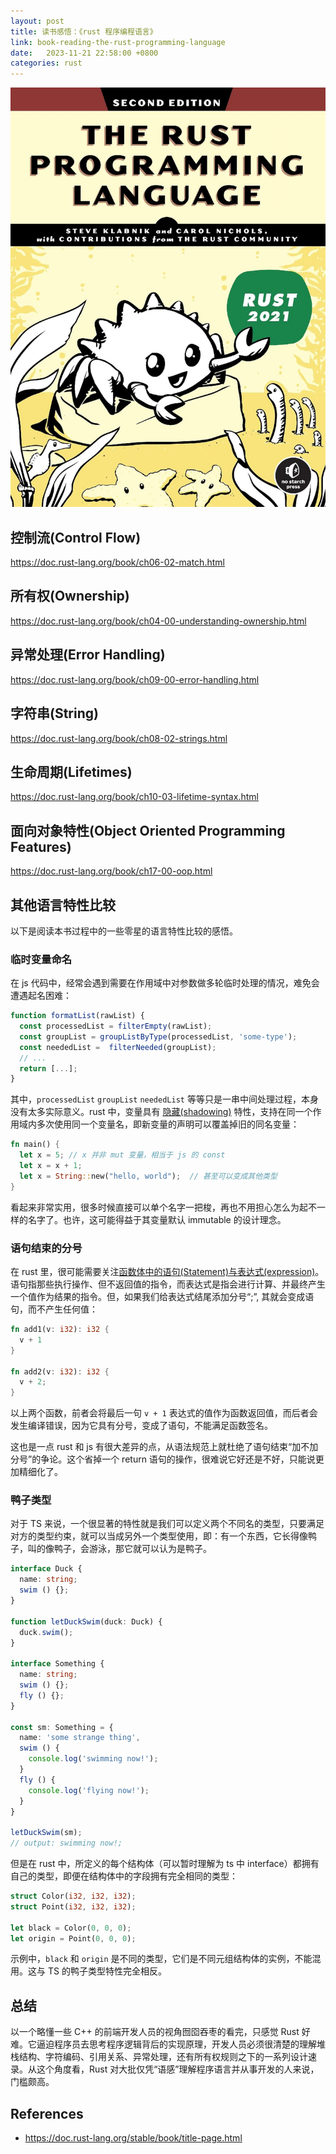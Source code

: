 ```yaml
---
layout: post
title: 读书感悟：《rust 程序编程语言》
link: book-reading-the-rust-programming-language
date:   2023-11-21 22:58:00 +0800
categories: rust
---
```


![banner](/img/2023-11-21/rust-book-cover.jpg)

## 控制流(Control Flow)

<https://doc.rust-lang.org/book/ch06-02-match.html>

## 所有权(Ownership)

<https://doc.rust-lang.org/book/ch04-00-understanding-ownership.html>

## 异常处理(Error Handling)

<https://doc.rust-lang.org/book/ch09-00-error-handling.html>

## 字符串(String)

<https://doc.rust-lang.org/book/ch08-02-strings.html>

## 生命周期(Lifetimes)

<https://doc.rust-lang.org/book/ch10-03-lifetime-syntax.html>

## 面向对象特性(Object Oriented Programming Features)

<https://doc.rust-lang.org/book/ch17-00-oop.html>

## 其他语言特性比较

以下是阅读本书过程中的一些零星的语言特性比较的感悟。

### 临时变量命名

在 js 代码中，经常会遇到需要在作用域中对参数做多轮临时处理的情况，难免会遭遇起名困难：

```ts
function formatList(rawList) {
  const processedList = filterEmpty(rawList);
  const groupList = groupListByType(processedList, 'some-type');
  const neededList =  filterNeeded(groupList);
  // ...
  return [...];
}
```

其中，`processedList` `groupList` `neededList` 等等只是一串中间处理过程，本身没有太多实际意义。rust 中，变量具有 [隐藏(shadowing)](https://doc.rust-lang.org/stable/book/ch03-01-variables-and-mutability.html#shadowing) 特性，支持在同一个作用域内多次使用同一个变量名，即新变量的声明可以覆盖掉旧的同名变量：

```rs
fn main() {
  let x = 5; // x 并非 mut 变量，相当于 js 的 const
  let x = x + 1;
  let x = String::new("hello, world");  // 甚至可以变成其他类型
}
```

看起来非常实用，很多时候直接可以单个名字一把梭，再也不用担心怎么为起不一样的名字了。也许，这可能得益于其变量默认 immutable 的设计理念。

### 语句结束的分号

在 rust 里，很可能需要关注[函数体中的语句(Statement)与表达式(expression)](https://doc.rust-lang.org/book/ch03-03-how-functions-work.html#statements-and-expressions)。语句指那些执行操作、但不返回值的指令，而表达式是指会进行计算、并最终产生一个值作为结果的指令。但，如果我们给表达式结尾添加分号“;”, 其就会变成语句，而不产生任何值：

```rust
fn add1(v: i32): i32 {
  v + 1
}

fn add2(v: i32): i32 {
  v + 2;
}
```

以上两个函数，前者会将最后一句 `v + 1` 表达式的值作为函数返回值，而后者会发生编译错误，因为它具有分号，变成了语句，不能满足函数签名。

这也是一点 rust 和 js 有很大差异的点，从语法规范上就杜绝了语句结束“加不加分号”的争论。这个省掉一个 return 语句的操作，很难说它好还是不好，只能说更加精细化了。

### 鸭子类型

对于 TS 来说，一个很显著的特性就是我们可以定义两个不同名的类型，只要满足对方的类型约束，就可以当成另外一个类型使用，即：有一个东西，它长得像鸭子，叫的像鸭子，会游泳，那它就可以认为是鸭子。

```ts
interface Duck {
  name: string;
  swim () {};
}

function letDuckSwim(duck: Duck) {
  duck.swim();
}

interface Something {
  name: string;
  swim () {};
  fly () {};
}

const sm: Something = {
  name: 'some strange thing',
  swim () {
    console.log('swimming now!');
  }
  fly () {
    console.log('flying now!');
  }
}

letDuckSwim(sm);
// output: swimming now!;
```

但是在 rust 中，所定义的每个结构体（可以暂时理解为 ts 中 interface）都拥有自己的类型，即便在结构体中的字段拥有完全相同的类型：

```rs
struct Color(i32, i32, i32);
struct Point(i32, i32, i32);

let black = Color(0, 0, 0);
let origin = Point(0, 0, 0);
```

示例中，`black` 和 `origin` 是不同的类型，它们是不同元组结构体的实例，不能混用。这与 TS 的鸭子类型特性完全相反。

## 总结

以一个略懂一些 C++ 的前端开发人员的视角囫囵吞枣的看完，只感觉 Rust 好难。它逼迫程序员去思考程序逻辑背后的实现原理，开发人员必须很清楚的理解堆栈结构、字符编码、引用关系、异常处理，还有所有权规则之下的一系列设计速录。从这个角度看，Rust 对大批仅凭“语感”理解程序语言并从事开发的人来说，门槛颇高。

## References

- <https://doc.rust-lang.org/stable/book/title-page.html>
